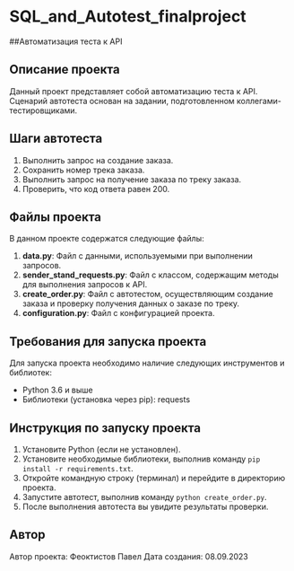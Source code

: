 # SQL_and_Autotest_finalproject
##Автоматизация теста к API

## Описание проекта
Данный проект представляет собой автоматизацию теста к API. Сценарий автотеста основан на задании, подготовленном коллегами-тестировщиками.

## Шаги автотеста
1. Выполнить запрос на создание заказа.
2. Сохранить номер трека заказа.
3. Выполнить запрос на получение заказа по треку заказа.
4. Проверить, что код ответа равен 200.

## Файлы проекта
В данном проекте содержатся следующие файлы:

1. **data.py**: Файл с данными, используемыми при выполнении запросов. 
2. **sender_stand_requests.py**: Файл с классом, содержащим методы для выполнения запросов к API.
3. **create_order.py**: Файл с автотестом, осуществляющим создание заказа и проверку получения данных о заказе по треку.
4. **configuration.py**: Файл с конфигурацией проекта.

## Требования для запуска проекта
Для запуска проекта необходимо наличие следующих инструментов и библиотек:

- Python 3.6 и выше
- Библиотеки (установка через pip): requests

## Инструкция по запуску проекта
1. Установите Python (если не установлен).
2. Установите необходимые библиотеки, выполнив команду `pip install -r requirements.txt`.
3. Откройте командную строку (терминал) и перейдите в директорию проекта.
4. Запустите автотест, выполнив команду `python create_order.py`.
5. После выполнения автотеста вы увидите результаты проверки.

## Автор
Автор проекта: Феоктистов Павел
Дата создания: 08.09.2023
